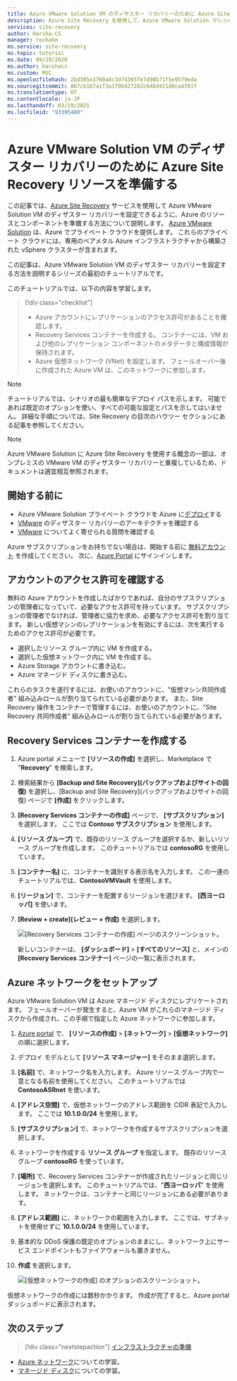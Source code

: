 ```yaml
---
title: Azure VMware Solution VM のディザスター リカバリーのために Azure Site Recovery リソースを準備する
description: Azure Site Recovery を使用して、Azure VMware Solution マシンのディザスター リカバリーのために Azure リソースを準備する方法について説明します。
services: site-recovery
author: Harsha-CS
manager: rochakm
ms.service: site-recovery
ms.topic: tutorial
ms.date: 09/29/2020
ms.author: harshacs
ms.custom: MVC
ms.openlocfilehash: 2bd305e3760a8c3d743037e7d90b71f5e9579eda
ms.sourcegitcommit: 867cb1b7a1f3a1f0b427282c648d411d0ca4f81f
ms.translationtype: HT
ms.contentlocale: ja-JP
ms.lasthandoff: 03/19/2021
ms.locfileid: "93395480"
---
```

# <a name="prepare-azure-site-recovery-resources-for-disaster-recovery-of-azure-vmware-solution-vms"></a>Azure VMware Solution VM のディザスター リカバリーのために Azure Site Recovery リソースを準備する

この記事では、[Azure Site Recovery](site-recovery-overview.md) サービスを使用して Azure VMware Solution VM のディザスター リカバリーを設定できるように、Azure のリソースとコンポーネントを準備する方法について説明します。 [Azure VMware Solution](../azure-vmware/introduction.md) は、Azure でプライベート クラウドを提供します。 これらのプライベート クラウドには、専用のベアメタル Azure インフラストラクチャから構築された vSphere クラスターが含まれます。

この記事は、Azure VMware Solution VM のディザスター リカバリーを設定する方法を説明するシリーズの最初のチュートリアルです。 


このチュートリアルでは、以下の内容を学習します。

> [!div class="checklist"]
> * Azure アカウントにレプリケーションのアクセス許可があることを確認します。
> * Recovery Services コンテナーを作成する。 コンテナーには、VM および他のレプリケーション コンポーネントのメタデータと構成情報が保持されます。
> * Azure 仮想ネットワーク (VNet) を設定します。 フェールオーバー後に作成された Azure VM は、このネットワークに参加します。

> [!NOTE]
> チュートリアルでは、シナリオの最も簡単なデプロイ パスを示します。 可能であれば既定のオプションを使い、すべての可能な設定とパスを示してはいません。 詳細な手順については、Site Recovery の目次のハウツー セクションにある記事を参照してください。

> [!NOTE]
> Azure VMware Solution に Azure Site Recovery を使用する概念の一部は、オンプレミスの VMware VM のディザスター リカバリーと重複しているため、ドキュメントは適宜相互参照されます。

## <a name="before-you-start"></a>開始する前に

- Azure VMware Solution プライベート クラウドを Azure に[デプロイ](../azure-vmware/tutorial-create-private-cloud.md)する
- [VMware](vmware-azure-architecture.md) のディザスター リカバリーのアーキテクチャを確認する
- [VMware](vmware-azure-common-questions.md) についてよく寄せられる質問を確認する

Azure サブスクリプションをお持ちでない場合は、開始する前に [無料アカウント](https://azure.microsoft.com/pricing/free-trial/) を作成してください。 次に、[Azure Portal](https://portal.azure.com) にサインインします。


## <a name="verify-account-permissions"></a>アカウントのアクセス許可を確認する

無料の Azure アカウントを作成したばかりであれば、自分のサブスクリプションの管理者になっていて、必要なアクセス許可を持っています。 サブスクリプションの管理者でなければ、管理者に協力を求め、必要なアクセス許可を割り当てます。 新しい仮想マシンのレプリケーションを有効にするには、次を実行するためのアクセス許可が必要です。

- 選択したリソース グループ内に VM を作成する。
- 選択した仮想ネットワーク内に VM を作成する。
- Azure Storage アカウントに書き込む。
- Azure マネージド ディスクに書き込む。

これらのタスクを遂行するには、お使いのアカウントに、"仮想マシン共同作成者" 組み込みロールが割り当てられている必要があります。 また、Site Recovery 操作をコンテナーで管理するには、お使いのアカウントに、"Site Recovery 共同作成者" 組み込みロールが割り当てられている必要があります。


## <a name="create-a-recovery-services-vault"></a>Recovery Services コンテナーを作成する

1. Azure portal メニューで **[リソースの作成]** を選択し、Marketplace で "**Recovery**" を検索します。
2. 検索結果から **[Backup and Site Recovery]\(バックアップおよびサイトの回復\)** を選択し、[Backup and Site Recovery]\(バックアップおよびサイトの回復\) ページで **[作成]** をクリックします。 
3. **[Recovery Services コンテナーの作成]** ページで、 **[サブスクリプション]** を選択します。 ここでは **Contoso サブスクリプション** を使用します。
4. **[リソース グループ]** で、既存のリソース グループを選択するか、新しいリソース グループを作成します。 このチュートリアルでは **contosoRG** を使用しています。
5. **[コンテナー名]** に、コンテナーを識別する表示名を入力します。 この一連のチュートリアルでは、**ContosoVMVault** を使用します。
6. **[リージョン]** で、コンテナーを配置するリージョンを選びます。 **[西ヨーロッパ]** を使います。
7. **[Review + create]\(レビュー + 作成\)** を選択します。

   ![[Recovery Services コンテナーの作成] ページのスクリーンショット。](./media/tutorial-prepare-azure/new-vault-settings.png)

   新しいコンテナーは、 **[ダッシュボード]**  >  **[すべてのリソース]** と、メインの **[Recovery Services コンテナー]** ページの一覧に表示されます。

## <a name="set-up-an-azure-network"></a>Azure ネットワークをセットアップ

 Azure VMware Solution VM は Azure マネージド ディスクにレプリケートされます。 フェールオーバーが発生すると、Azure VM がこれらのマネージド ディスクから作成され、この手順で指定した Azure ネットワークに参加します。

1. [Azure portal](https://portal.azure.com) で、 **[リソースの作成]**  >  **[ネットワーク]**  >  **[仮想ネットワーク]** の順に選択します。
2. デプロイ モデルとして **[リソース マネージャー]** をそのまま選択します。
3. **[名前]** で、ネットワーク名を入力します。 Azure リソース グループ内で一意となる名前を使用してください。 このチュートリアルでは **ContosoASRnet** を使います。
4. **[アドレス空間]** で、仮想ネットワークのアドレス範囲を CIDR 表記で入力します。 ここでは **10.1.0.0/24** を使用します。
5. **[サブスクリプション]** で、ネットワークを作成するサブスクリプションを選択します。
6. ネットワークを作成する **リソース グループ** を指定します。 既存のリソース グループ **contosoRG** を使っています。
7. **[場所]** で、Recovery Services コンテナーが作成されたリージョンと同じリージョンを選択します。 このチュートリアルでは、"**西ヨーロッパ**" を使用します。 ネットワークは、コンテナーと同じリージョンにある必要があります。
8. **[アドレス範囲]** に、ネットワークの範囲を入力します。 ここでは、サブネットを使用せずに **10.1.0.0/24** を使用しています。
9. 基本的な DDoS 保護の既定のオプションのままにし、ネットワーク上にサービス エンドポイントもファイアウォールも置きません。
9. **作成** を選択します。

   ![[仮想ネットワークの作成] のオプションのスクリーンショット。](media/tutorial-prepare-azure/create-network.png)

仮想ネットワークの作成には数秒かかります。 作成が完了すると、Azure portal ダッシュボードに表示されます。




## <a name="next-steps"></a>次のステップ
> [!div class="nextstepaction"]
> [インフラストラクチャの準備](avs-tutorial-prepare-avs.md)
- [Azure ネットワーク](../virtual-network/virtual-networks-overview.md)についての学習。
- [マネージド ディスク](../virtual-machines/managed-disks-overview.md)についての学習。
